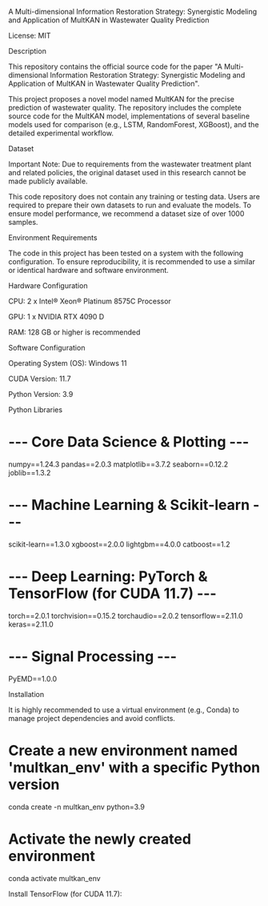 A Multi-dimensional Information Restoration Strategy: Synergistic Modeling and Application of MultKAN in Wastewater Quality Prediction

License: MIT

Description

This repository contains the official source code for the paper "A Multi-dimensional Information Restoration Strategy: Synergistic Modeling and Application of MultKAN in Wastewater Quality Prediction".

This project proposes a novel model named MultKAN for the precise prediction of wastewater quality. The repository includes the complete source code for the MultKAN model, implementations of several baseline models used for comparison (e.g., LSTM, RandomForest, XGBoost), and the detailed experimental workflow.

Dataset

Important Note: Due to requirements from the wastewater treatment plant and related policies, the original dataset used in this research cannot be made publicly available.

This code repository does not contain any training or testing data. Users are required to prepare their own datasets to run and evaluate the models. To ensure model performance, we recommend a dataset size of over 1000 samples.

Environment Requirements

The code in this project has been tested on a system with the following configuration. To ensure reproducibility, it is recommended to use a similar or identical hardware and software environment.

Hardware Configuration

CPU: 2 x Intel® Xeon® Platinum 8575C Processor

GPU: 1 x NVIDIA RTX 4090 D

RAM: 128 GB or higher is recommended

Software Configuration

Operating System (OS): Windows 11

CUDA Version: 11.7

Python Version: 3.9

Python Libraries
# --- Core Data Science & Plotting ---
numpy==1.24.3
pandas==2.0.3
matplotlib==3.7.2
seaborn==0.12.2
joblib==1.3.2

# --- Machine Learning & Scikit-learn ---
scikit-learn==1.3.0
xgboost==2.0.0
lightgbm==4.0.0
catboost==1.2

# --- Deep Learning: PyTorch & TensorFlow (for CUDA 11.7) ---
torch==2.0.1
torchvision==0.15.2
torchaudio==2.0.2
tensorflow==2.11.0
keras==2.11.0

# --- Signal Processing ---
PyEMD==1.0.0

Installation

It is highly recommended to use a virtual environment (e.g., Conda) to manage project dependencies and avoid conflicts.

# Create a new environment named 'multkan_env' with a specific Python version
conda create -n multkan_env python=3.9

# Activate the newly created environment
conda activate multkan_env

Install TensorFlow (for CUDA 11.7):

